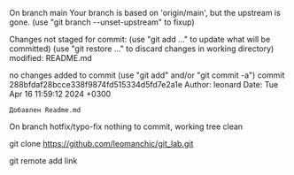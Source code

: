 On branch main
Your branch is based on 'origin/main', but the upstream is gone.
  (use "git branch --unset-upstream" to fixup)

Changes not staged for commit:
  (use "git add <file>..." to update what will be committed)
  (use "git restore <file>..." to discard changes in working directory)
	modified:   README.md

no changes added to commit (use "git add" and/or "git commit -a")
commit 288bfdaf28bcce338f9874fd515334d5fd7e2a1e
Author: leonard 
Date:   Tue Apr 16 11:59:12 2024 +0300

    Добавлен Readme.md
On branch hotfix/typo-fix
nothing to commit, working tree clean

git clone https://github.com/leomanchic/git_lab.git

git remote add <origin> link
